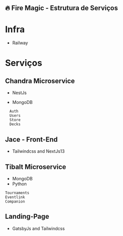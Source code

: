 ## :fire: Fire Magic - Estrutura de Serviços

# Infra
- Railway

# Serviços

## Chandra Microservice

- NestJs
* MongoDB

```
  Auth
  Users
  Store
  Decks
```
## Jace - Front-End 

- Tailwindcss and NextJs13

## Tibalt Microservice
- MongoDB
- Python
```
Tournaments
Eventlink
Companion
```

## Landing-Page
- GatsbyJs and Tailwindcss

